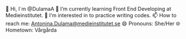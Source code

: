 
 👋 Hi, I´m @DulamaA
 🌱 I’m currently learning Front End Developing at Medieinstitutet.
 👀 I’m interested in to practice writing codes.
 📫 How to reach me: Antonina.Dulama@medieinstitutet.se
 😄 Pronouns: She/Her
 🌐 Hometown: Vårgårda

